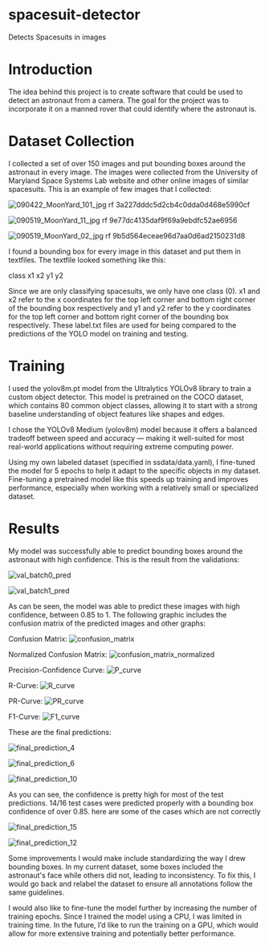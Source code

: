 # spacesuit-detector
Detects Spacesuits in images

# Introduction
The idea behind this project is to create software that could be used to detect an astronaut from a camera. The goal for the project was to incorporate it on a manned rover that could identify where the astronaut is.

# Dataset Collection
I collected a set of over 150 images and put bounding boxes around the astronaut in every image. The images were collected from the University of Maryland Space Systems Lab website and other online images of similar spacesuits. This is an example of few images that I collected:

![090422_MoonYard_101_jpg rf 3a227dddc5d2cb4c0dda0d468e5990cf](https://github.com/user-attachments/assets/a521d8a3-9e28-41cf-9c9b-3a44bedfacd3)

![090519_MoonYard_11_jpg rf 9e77dc4135daf9f69a9ebdfc52ae6956](https://github.com/user-attachments/assets/69661c35-3338-4d76-b2bf-541b27fdd7d0)

![090519_MoonYard_02_jpg rf 9b5d564eceae96d7aa0d6ad2150231d8](https://github.com/user-attachments/assets/c0a4c003-cdce-4451-b911-7f02ae997e7a)

I found a bounding box for every image in this dataset and put them in textfiles. The textfile looked something like this:

class x1 x2 y1 y2

Since we are only classifying spacesuits, we only have one class (0). x1 and x2 refer to the x coordinates for the top left corner and bottom right corner of the bounding box respectively and y1 and y2 refer to the y coordinates for the top left corner and bottom right corner of the bounding box respectively. These label.txt files are used for being compared to the predictions of the YOLO model on training and testing.

# Training
I used the yolov8m.pt model from the Ultralytics YOLOv8 library to train a custom object detector. This model is pretrained on the COCO dataset, which contains 80 common object classes, allowing it to start with a strong baseline understanding of object features like shapes and edges.

I chose the YOLOv8 Medium (yolov8m) model because it offers a balanced tradeoff between speed and accuracy — making it well-suited for most real-world applications without requiring extreme computing power.

Using my own labeled dataset (specified in ssdata/data.yaml), I fine-tuned the model for 5 epochs to help it adapt to the specific objects in my dataset. Fine-tuning a pretrained model like this speeds up training and improves performance, especially when working with a relatively small or specialized dataset.

# Results
My model was successfully able to predict bounding boxes around the astronaut with high confidence. This is the result from the validations:

![val_batch0_pred](https://github.com/user-attachments/assets/e6402c3a-09ab-4294-b29a-369ccd49efa7)

![val_batch1_pred](https://github.com/user-attachments/assets/2fc49094-2080-4b21-a13c-092b7e179c77)


As can be seen, the model was able to predict these images with high confidence, between 0.85 to 1. The following graphic includes the confusion matrix of the predicted images and other graphs:

Confusion Matrix:
![confusion_matrix](https://github.com/user-attachments/assets/ce0a6f15-8bb4-4701-9208-fac7acb29305)

Normalized Confusion Matrix:
![confusion_matrix_normalized](https://github.com/user-attachments/assets/ec28cdfd-b718-40ee-93fd-c3a30849d3cc)

Precision-Confidence Curve:
![P_curve](https://github.com/user-attachments/assets/ee159d2f-33d1-499a-a63b-77209cf5092c)

R-Curve:
![R_curve](https://github.com/user-attachments/assets/4e1b7c70-cdef-4eb4-b8d7-a7848251719a)

PR-Curve:
![PR_curve](https://github.com/user-attachments/assets/6fda9160-25d3-4a7d-9822-a40cf0c3b9f8)

F1-Curve:
![F1_curve](https://github.com/user-attachments/assets/655e11e5-7eb6-47bd-ba0e-38b9dc735e3b)

These are the final predictions:

![final_prediction_4](https://github.com/user-attachments/assets/5a6f802c-3f30-4891-9adf-61b04d59f06c)

![final_prediction_6](https://github.com/user-attachments/assets/8f2c229a-2385-4ddd-9e6f-94231e46adf8)

![final_prediction_10](https://github.com/user-attachments/assets/ae577837-f1be-40bf-9a3b-d700387f4f5a)
 
As you can see, the confidence is pretty high for most of the test predictions. 14/16 test cases were predicted properly with a bounding box confidence of over 0.85. here are some of the cases which are not correctly 

![final_prediction_15](https://github.com/user-attachments/assets/92749b3d-6dba-4962-8a2d-cc6f48440ccc)

![final_prediction_12](https://github.com/user-attachments/assets/9b7a7039-7ead-472d-bbe4-93f01b1e21d6)

Some improvements I would make include standardizing the way I drew bounding boxes. In my current dataset, some boxes included the astronaut's face while others did not, leading to inconsistency. To fix this, I would go back and relabel the dataset to ensure all annotations follow the same guidelines.

I would also like to fine-tune the model further by increasing the number of training epochs. Since I trained the model using a CPU, I was limited in training time. In the future, I’d like to run the training on a GPU, which would allow for more extensive training and potentially better performance.
